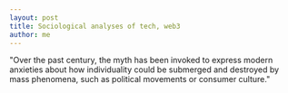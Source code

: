 ```yaml
---
layout: post
title: Sociological analyses of tech, web3
author: me
---
```

"Over the past century, the myth has been invoked to express modern anxieties about how individuality could be submerged and destroyed by mass phenomena, such as political movements or consumer culture."
